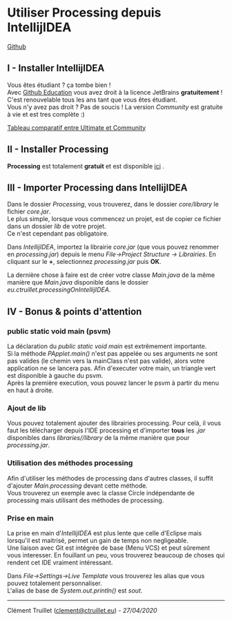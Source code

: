# Utiliser Processing depuis IntellijIDEA
[Github](https://github.com/ctruillet/ProcessingOnIntellijIDEA)
## I - Installer IntellijIDEA
Vous êtes étudiant ? ça tombe bien !   
Avec [Github Education](https://education.github.com/) vous avez droit à la licence JetBrains **gratuitement** !    
C'est renouvelable tous les ans tant que vous êtes étudiant.   
Vous n'y avez pas droit ? Pas de soucis ! La version *Community* est gratuite à vie et est tres complète :)   


[Tableau comparatif entre Ultimate et Community](https://www.jetbrains.com/idea/features/editions_comparison_matrix.html)  


## II - Installer Processing
**Processing** est totalement **gratuit** et est disponible [ici](https://processing.org/download/)   .


## III - Importer Processing dans IntellijIDEA
Dans le dossier *Processing*, vous trouverez, dans le dossier *core/library* le fichier *core.jar*.   
Le plus simple, lorsque vous commencez un projet, est de copier ce fichier dans un dossier *lib* de votre projet.   
Ce n'est cependant pas obligatoire.

Dans *IntellijIDEA*, importez la librairie *core.jar* (que vous pouvez renommer en *processing.jar*) depuis le menu *File->Project Structure -> Librairies*.
En cliquant sur le **+**, selectionnez *processing.jar* puis **OK**.


La dernière chose à faire est de créer votre classe *Main.java* de la même manière que *Main.java* disponible dans le dossier *eu.ctruillet.processingOnIntellijIDEA*.



## IV - Bonus & points d'attention

### public static void main (psvm)
La déclaration du *public static void main* est extrêmement importante.    
Si la méthode *PApplet.main()* n'est pas appelée ou ses arguments ne sont pas valides (le chemin vers la mainClass n'est pas valide), alors votre application ne se lancera pas.
Afin d'executer votre main, un triangle vert est disponible à gauche du psvm.   
Après la première execution, vous pouvez lancer le psvm à partir du menu en haut à droite.   

### Ajout de lib
Vous pouvez totalement ajouter des librairies processing.
Pour celà, il vous faut les télécharger depuis l'IDE processing et d'importer **tous** les *.jar* disponibles dans *libraries/<Nom de la librarie>/library* de la même manière que pour *processing.jar*.


### Utilisation des méthodes processing
Afin d'utiliser les méthodes de processing dans d'autres classes, il suffit d'ajouter *Main.processing* devant cette méthode.   
Vous trouverez un exemple avec la classe Circle indépendante de processing mais utilisant des méthodes de processing.

### Prise en main
La prise en main d'*IntellijIDEA* est plus lente que celle d'Eclipse mais lorsqu'il est maitrisé, permet un gain de temps non negligeable.   
Une liaison avec Git est intégrée de base (Menu VCS) et peut sûrement vous interesser.
En fouillant un peu, vous trouverez beaucoup de choses qui rendent cet IDE vraiment intéressant.

Dans *File->Settings->Live Template* vous trouverez les alias que vous pouvez totalement personnaliser.   
L'alias de base de *System.out.println()* est *sout*.









---
Clément Truillet (clement@ctruillet.eu) - *27/04/2020*
